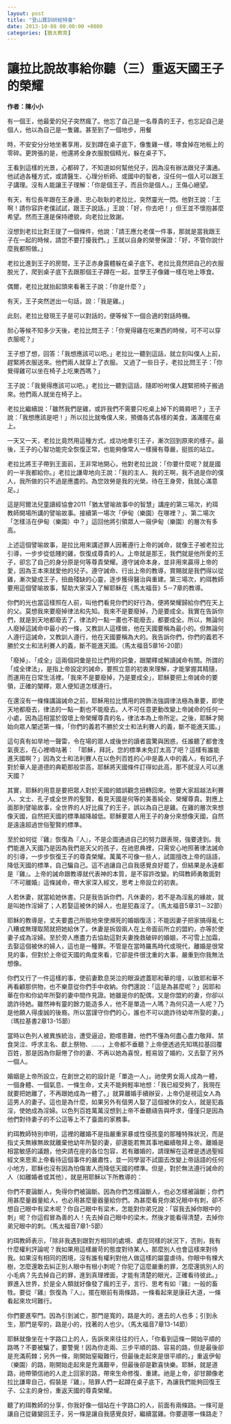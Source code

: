 ```yaml
---
layout: post
title: "登山寶訓研經特會"
date: 2013-10-08 00:00:00 +0800
categories: [猶太教育]
---
```


# 讓拉比說故事給你聽（三）重返天國王子的榮耀

**作者：陳小小**

有一個王，他最愛的兒子突然瘋了。他忘了自己是一名尊貴的王子，也忘記自己是個人，他以為自己是一隻雞。甚至到了一個地步，用餐

時，不安安分分地坐著享用，反到蹲在桌子底下，像隻雞一樣，啄食掉在地板上的零碎。更誇張的是，他還將全身衣服脫個精光，躲在桌子下。

王看到這樣的光景，心都碎了，不知道如何幫他兒子，因為沒有辦法跟兒子溝通。他試過各種方式，或請醫生、心理分析師、或國中的智者，沒任何一個人可以跟王子講理。沒有人能讓王子理解：「你是個王子，而且你是個人。」王傷心絕望。

有天，有位長年跟在王身邊、忠心耿耿的老拉比，突然靈光一閃。他對王說：「王啊！請你容許老僕試試，跟王子說話。」王說：「好，你去吧！」但王並不懷抱甚麼希望。然而王還是保持禮貌，向老拉比致謝。

沒想到老拉比對王提了一個條件，他說：「請王應允老僕一件事，那就是當我跟王子在一起的時候，請您不要打擾我們。」王就以自身的榮譽保證：「好，不管你說什麼我都照做。」

老拉比進到王子的房間，王子正赤身露體躲在桌子底下。老拉比竟然把自己的衣服脫光了，爬到桌子底下去跟那個王子蹲在一起，並學王子像雞一樣在地上啄食。

偶爾，老拉比就抬起頭來看著王子說：「你是什麼？」

有天，王子突然迸出一句話，說：「我是雞。」

此刻，老拉比發現王子是可以對話的，便等候下一個合適的對話時機。

耐心等候不知多少天後，老拉比問王子：「你覺得雞在吃東西的時候，可不可以穿衣服呢？」

王子想了想，回答：「我想應該可以吧。」老拉比一聽到這話，就立刻叫僕人上前，趕緊將衣服送來。他們兩人就穿上了衣服。 又過了一些日子，老拉比問王子：「你覺得雞可以坐在椅子上吃東西嗎？」

王子說：「我覺得應該可以吧。」老拉比一聽到這話，隨即吩咐僕人趕緊把椅子搬過來。他們兩人就坐在椅子上。

老拉比繼續說：「雖然我們是雞，或許我們不需要只吃桌上掉下的屑屑吧？」王子說：「我想應該是吧！」所以拉比就喚僕人來，預備各式各樣的美食，滿滿擺在桌上。

一天又一天，老拉比竟然用這種方式，成功地牽引王子，漸次回到原來的樣子。最後，王子的心智功能完全恢復正常，也能夠像常人一樣擁有尊嚴，挺拔的站立。

老拉比將王子帶到王面前，王非常地開心，他對老拉比說：「你要什麼呢？就是國的一半我都給你。」老拉比謙卑地向王說：「我的主人、我的王啊，我不過是你的僕人，我所做的只不過是應盡的。為您效勞是我的光榮。待在王身旁，我就心滿意足。」

這是阿爾法兒童讀經協會2011「猶太譬喻故事中的智慧」講座的第三場次，約珥教師開場所講的譬喻故事。接續第一場次「伊甸（樂園）在哪裡？」、第二場次「怎樣活在伊甸（樂園）中？」這回他將引領眾人一窺伊甸（樂園）的層次有多高。

上述這個譬喻故事，是拉比用來講述罪人因著遵行上帝的誡命，就像王子被老拉比引導，一步步從低賤的雞，恢復成尊貴的人。上帝就是那王，我們就是他所愛的王子，卻忘了自己的身分原是何等尊貴榮耀。遵守誡命本身，並非用來贏得上帝的愛，因為王本來就愛他的兒子。遵守誡命、行出上帝的教導，賞賜就是我們得以從雞，漸次變成王子，扭曲殘缺的心靈，逐步獲得醫治與重建。第三場次，約珥教師要用這個譬喻故事，幫助大家深入了解耶穌在《馬太福音》5－7章的教導。

你們的光也當這樣照在人前，叫他們看見你們的好行為，便將榮耀歸給你們在天上的父。莫想我來要廢掉律法和先知。我來不是要廢掉，乃是要成全。我實在告訴你們，就是到天地都廢去了，律法的一點一畫也不能廢去，都要成全。所以，無論何人廢掉這誡命中最小的一條，又教訓人這樣做，他在天國要稱為最小的。但無論何人遵行這誡命，又教訓人遵行，他在天國要稱為大的。我告訴你們，你們的義若不勝於文士和法利賽人的義，斷不能進天國。（馬太福音5章16-20節）

「廢掉」、「成全」這兩個詞彙是拉比們用的詞彙，跟闡釋或解讀誡命有關。所謂的「成全律法」，是指上帝設定的誡命，要照立意的初衷來理解，才能掌握其精隨，而運用在日常生活裡。「我來不是要廢掉，乃是要成全」，耶穌要把上帝誡命的要領，正確的闡釋，眾人便知道怎樣遵行。

在還沒有一條條講論誡命之前，耶穌用拉比慣用的誇飾法強調律法極為重要，即使天地都廢去，律法的一點一劃也不能廢去。人不可任意更動改變上帝誡命的任何一小處，因為這相當於毀壞上帝榮耀尊貴的名，律法本為上帝所定。之後，耶穌才開始向眾人闡述第一條，「你們的義若不勝於文士和法利賽人的義，斷不能進天國。」

這句真有如旱地一聲雷，令在場的眾人或後世的讀者震驚與困惑，任誰聽了都會洩氣喪志，在心裡嘀咕著： 「耶穌，拜託，您的標準未免訂太高了吧？這樣有誰能進天國啊？」因為文士和法利賽人在以色列百姓的心中是義人中的義人，有如孔子對於華人是道德的典範那般崇高，耶穌將天國條件訂得如此高，那不就沒人可以進天國？

其實，耶穌的用意是要把眾人對於天國的錯誤觀念扭轉回來。他要大家超越法利賽人、文士、孔子或全世界的聖賢，看見天國是何等的美善純全、榮耀尊貴。對應上面那則譬喻故事，全世界的人好比瘋了的王子，誤以為自己是雞。在雞的層次來想像天國，自然把天國的標準越降越低。耶穌要眾人用王子的身分來想像天國，自然是遠遠超過世俗聖賢的標準。

至於如何從『雞』恢復為『人』，不是企圖通過自己的努力跟表現，強要達到。我們能進入天國乃是因為我們是天父的孩子，在祂恩典裡，只需安心地照著律法誡命的引導，一步步恢復王子的尊貴榮耀。萬萬不可像一些人，試圖擅改上帝的話語，降低天國的標準，自己騙自己。這不過讓自己自我感覺良好罷了，但結果是永遠都是『雞』。上帝的誡命跟教導就代表神的本質，是不容許改變。約珥教師勇敢面對『不可離婚』這條誡命，帶大家深入經文，思考上帝設立的初衷。

人若休妻，就當給她休書。只是我告訴你們，凡休妻的，若不是為淫亂的緣故，就是叫她作淫婦了；人若娶這被休的婦人，也是犯姦淫了。（馬太福音5章31－32節）

耶穌的教導是，丈夫要盡己所能地來使瀕死的婚姻復活；不能因妻子把家搞得亂七八糟或無理取鬧就把她給休了。休妻是拆毀兩人在上帝面前所立的盟約，亦等於使妻子成為淫婦。至於旁人應盡力去協助這對夫妻挽救破碎的婚姻，不可雪上加霜，去娶這個被休的婦人，這也是一種罪。不管是在當時羅馬時代或現代，離婚是很常見的事，但對於上帝從天國的角度來看，它卻是件很沈重的大事，嚴重到你我無法想像。

你們又行了一件這樣的事，使前妻歎息哭泣的眼淚遮蓋耶和華的壇，以致耶和華不再看顧那供物，也不樂意從你們手中收納。你們還說：「這是為甚麼呢？」因耶和華在你和你幼年所娶的妻中間作見證。她雖是你的配偶，又是你盟約的妻，你卻以詭詐待她。雖然神有靈的餘力能造多人，他不是單造一人嗎？為何只造一人呢？乃是他願人得虔誠的後裔。所以當謹守你們的心，誰也不可以詭詐待幼年所娶的妻。」（瑪拉基書2章13-15節）

當時以色列人被異族統治，遭受逼迫，飽嚐患難，他們不懂為何盡心盡力敬拜、禁食哭泣、呼求主名、獻上祭物、……，上帝都不垂聽？上帝便透過先知瑪拉基回覆百姓，那是因為你厭倦了你的妻、不再以她為喜悅，輕易毀了婚約，又去娶了另外一個人。

婚姻是上帝所設立，在創世之初的設計是「單造一人」。祂使男女兩人成為一體，一個身體、一個氣息、一條生命，丈夫不能夠輕率地想：「我已經受夠了，我現在就要把她離了，不再跟她成為一體了。」就算離婚手續辦妥，上帝仍是視這女人為這男人的妻子。這也是為什麼，如果另外有個男人娶了這個被休的女人，就是犯姦淫，使她成為淫婦。以色列百姓萬萬沒想到上帝不垂聽禱告與呼求，僅僅只是因為他們對待妻子的不公這等上不了臺面的家務事。

約珥教師特別申明，這裡的離婚不是指嚴重家暴或性侵孩童的那種特殊狀況，而是指丈夫無緣無故就離棄他幼年所娶的妻，卻還能若無其事地繼續敬拜上帝。離婚是相當敏感的議題，他央請在座的各位包容，若有離婚的，請理解在這裡是透過聖經經文來思索上帝看待這個事件的嚴肅性，並一同學習不試圖去改變上帝話語的任何小地方，耶穌也沒有因為怕傷害人而降低天國的標準。但是，對於無法遵行誡命的人（如離婚者或其他），就是用耶穌以下所教導的：

你們不要論斷人，免得你們被論斷。因為你們怎樣論斷人，也必怎樣被論斷；你們用甚麼量器量給人，也必用甚麼量器量給你們。為甚麼看見你弟兄眼中有刺，卻不想自己眼中有梁木呢？你自己眼中有梁木，怎能對你弟兄說：「容我去掉你眼中的刺」呢？你這假冒為善的人！先去掉自己眼中的梁木，然後才能看得清楚，去掉你弟兄眼中的刺。（馬太福音7章1-5節）

約珥教師表示，「除非我遇到跟對方相同的處境、處在同樣的狀況下，否則，我有什麼權利評論呢？我如果用這樣嚴苛的態度對待某人，那麼別人也會這樣來對待我。如果沒有相同的困境，沒有誰有權利對他人做這樣的屬靈虐待。你眼中有棵大樹，怎麼還敢去糾正別人眼中有根小刺呢？你犯了這麼嚴重的罪，怎麼還挑別人的小毛病？先去掉自己的罪，進到真理裡面，才能有清楚的眼光，正確看待彼此。」 罪進入世界，於是全人類就好像發了瘋的王子，言行、思考有如『雞』一般的畜牲。要從『雞』恢復為『人』，擺在眼前有兩條路，一條看起來是康莊大道，一條看起來坎坷難行。

你們要進窄門。因為引到滅亡，那門是寬的，路是大的，進去的人也多；引到永生，那門是窄的，路是小的，找著的人也少。（馬太福音7章13-14節）

耶穌就像坐在十字路口上的人，告訴來來往往的行人，「你看到這條一開始平順的路嗎？不要被騙了，要警覺！因為你走兩、三步平順的路、容易的路，但是最後卻是充滿荊棘；另外一條，剛開始窒礙難行，但最後走起來是很平順的。」重返伊甸（樂園）的路，剛開始走起來是充滿艱辛，但最後卻是歡喜快樂。耶穌，就是道路，祂帶領信祂的人走上回家的路，帶來生命修復、重建。祂是上帝，卻甘願像老拉比謙卑自己，假裝是『雞』，陪罪人們一起蹲在桌子底下，為讓我們能夠回復王子、公主的身份，重返天國的尊貴榮耀。

聽了約珥教師的分享，你我好像一個站在十字路口的人，前面有兩條路。一條可是讓自己從雞變回王子，另一條是讓自我感覺良好，繼續當雞。你要選哪一條路走？